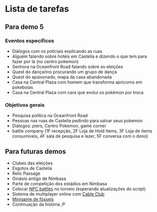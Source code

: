 # Lista de tarefas

## Para demo 5

### Eventos específicos

* Diálogos com os policiais explicando as ruas
* Alguém falando sobre hotéis em Castelia e dizendo o que tem para fazer por lá (no centro pokemon)
* Senhora na Oceanfront Road falando sobre as eleições
* Quest do dançarino procurando um grupo de dança
* Quest do apaixonado, mapa da casa abandonada
* Casa na Central Plaza com homem que transforma apricorns em pokebolas
* Casa na Central Plaza com cara que evolui os pokémon por troca

### Objetivos gerais

* Pesquisa política na Oceanfront Road
* Pessoas nas ruas de Castelia pedindo para salvar seus pokemon
* Diálogos: piers, Centro Pokemon, game corner
* battle company (1F recepção, 2F Loja de Hold Items, 3F Loja de items consumíveis, 4F sala de pesquisa e lazer, 5F conversa com o dono)

## Para futuras demos

* Clubes das eleições
* Esgotos de Castelia
* Relic Passage
* Ginásio antigo de Nimbasa
* Parte de competição dos estádios em Nimbasa
* Colocar [NPC battles](https://reliccastle.com/resources/321/) no torneio (esperando atualizações do script)
* Sistema de multiplayer online com [Cable Club](https://reliccastle.com/resources/640/)
* [Minigame de fósseis](https://essentialsdocs.fandom.com/wiki/Mining_mini-game)
* Continuação da história ;P
